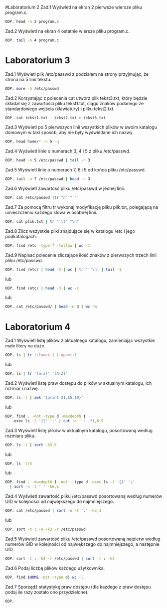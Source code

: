 #Laboratorium 2
Zad.1 Wyświetl na ekran 2 pierwsze wiersze pliku program.c.
```sh
ODP. head -n 2 program.c
```

Zad.2 Wyświetl na ekran 4 ostatnie wiersze pliku program.c.
```sh
ODP. tail -n 4 program.c
```

# Laboratorium 3
Zad.1 Wyświetl plik /etc/passwd z podziałem na strony przyjmując, że strona na 5 linii tekstu.
```sh
ODP. more -5 /etc/passwd
```

Zad.2 Korzystając z polecenia cat utwórz plik tekst3.txt, który będzie składał się z zawartości pliku tekst1.txt, ciągu znaków podanego ze standardowego wejścia (klawiatury) i pliku tekst2.txt.
```sh
ODP. cat tekst1.txt - tekst2.txt > tekst3.txt
```

Zad.3 Wyświetl po 5 pierwszych linii wszystkich plików w swoim katalogu domowym w taki sposób, aby nie były wyświetlane ich nazwy.
```sh
ODP. head home/* -n 5 -q
```

Zad.4 Wyświetl linie o numerach 3, 4 i 5 z pliku /etc/passwd.
```sh
ODP. head -n 5 /etc/passwd | tail -n 3
```

Zad.5 Wyświetl linie o numerach 7, 6 i 5 od końca pliku /etc/passwd.
```sh
ODP. tail -n 7 /etc/passwd | head -n 3 
```

Zad.6 Wyświetl zawartość pliku /etc/passwd w jednej linii.
```sh
ODP. cat /etc/passwd |tr "n" " "
```

Zad.7 Za pomocą filtru tr wykonaj modyfikację pliku plik.txt, polegającą na umieszczeniu każdego słowa w osobnej linii.
```sh
ODP. cat plik.txt | tr " \t" "\n"
```

Zad.8 Zlicz wszystkie pliki znajdujące się w katalogu /etc i jego podkatalogach. 
```sh
ODP. find /etc -type f -follow | wc -1
```

Zad.9 Napisać polecenie zliczające ilość znaków z pierwszych trzech linii pliku /etc/passwd.
```sh
ODP. find /etc/ | head -3 | wc | tr '''\n' | tail -1
```
lub
```sh
ODP. find /etc/ | head -3 | wc -c
```
lub
```sh
ODP. cat /etc/passwd/ | head -n 3 | wc -m
```

# Laboratorium 4
Zad.1 Wyświetl listę plików z aktualnego katalogu, zamieniając wszystkie małe litery na duże.
```sh
ODP. ls | tr [:lower:] [:upper:]
```
lub
```sh
ODP. ls | tr '[a-z]' '[A-Z]'
```

Zad.2 Wyświetl listę praw dostępu do plików w aktualnym katalogu, ich rozmiar i nazwę.
```sh
ODP. ls -l | awk '{print $1,$5,$9}'
```
lub
```sh
ODP. find . -not -type d -maxdepth 1
   -exec ls -l '{}' ';' | cut -d ' ' -f1,6,9
```

Zad.3 Wyświetl listę plików w aktualnym katalogu, posortowaną według rozmiaru pliku.
```sh
ODP. ls -l | sort -k5,5
```
lub
```sh
ODP. ls -lrS
```
lub
```sh
ODP. find . -maxdepth 1 -not - type d -exec ls -l '{}' ';' 
  | sort -n -t ' ' -k6,6
```  

Zad.4 Wyświetl zawartość pliku /etc/passwd posortowaną według numerów UID w kolejności od największego do najmniejszego.
```sh
ODP. cat /etc/passwd | sort -n -t ':' -k3,3
```
lub
```sh
ODP. sort -t : -n -k3 -r /etc/passwd
```

Zad.5 Wyświetl zawartość pliku /etc/passwd posortowaną najpierw według numerów GID w kolejności od największego do najmniejszego, a następnie UID.
```sh
ODP. sort -t : -k4 -r /etc/passwd | sort -t : -k3 
```

Zad.6 Podaj liczbę plików każdego użytkownika.
```sh
ODP. find $HOME -not -type d| wc -l
```

Zad.7 Sporządź statystykę praw dostępu (dla każdego z praw dostępu podaj ile razy zostało ono przydzielone).
```sh
ODP. 
```
